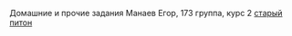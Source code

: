 Домашние и прочие задания
Манаев Егор, 173 группа, курс 2
[старый питон](https://github.com/Daedling/Python)
